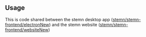 ## Usage

This is code shared between the stemn desktop app ([stemn/stemn-frontend/electronNew](https://github.com/stemn/stemn-frontend/tree/master/electronNew)) and the stemn website ([stemn/stemn-frontend/websiteNew](https://github.com/stemn/stemn-frontend/tree/master/electronNew))
